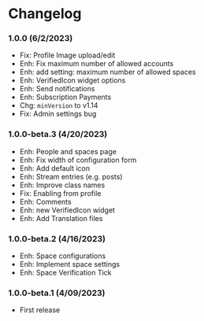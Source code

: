Changelog
=========
### 1.0.0 (6/2/2023)
- Fix: Profile Image upload/edit
- Enh: Fix maximum number of allowed accounts
- Enh: add setting: maximum number of allowed spaces
- Enh: VerifiedIcon widget options
- Enh: Send notifications
- Enh: Subscription Payments
- Chg: `minVersion` to v1.14
- Fix: Admin settings bug

### 1.0.0-beta.3 (4/20/2023)
- Enh: People and spaces page
- Enh: Fix width of configuration form
- Enh: Add default icon
- Enh: Stream entries (e.g. posts)
- Enh: Improve class names
- Fix: Enabling from profile
- Enh: Comments
- Enh: new VerifiedIcon widget
- Enh: Add Translation files

### 1.0.0-beta.2 (4/16/2023)
- Enh: Space configurations
- Enh: Implement space settings
- Enh: Space Verification Tick

### 1.0.0-beta.1 (4/09/2023)
- First release
